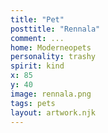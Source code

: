 ```yaml
---
title: "Pet"
posttitle: "Rennala"
comment: ...
home: Moderneopets
personality: trashy
spirit: kind
x: 85
y: 40
image: rennala.png
tags: pets
layout: artwork.njk
---
```



